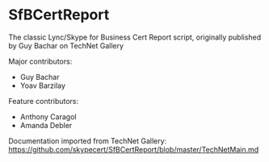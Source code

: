 # SfBCertReport
The classic Lync/Skype for Business Cert Report script, originally published by Guy Bachar on TechNet Gallery

Major contributors:
* Guy Bachar
* Yoav Barzilay

Feature contributors:
* Anthony Caragol
* Amanda Debler

Documentation imported from TechNet Gallery: https://github.com/skypecert/SfBCertReport/blob/master/TechNetMain.md
